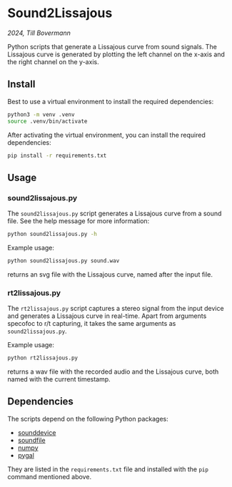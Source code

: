 # Sound2Lissajous
*2024, Till Bovermann*

Python scripts that generate a Lissajous curve from sound signals. 
The Lissajous curve is generated by plotting the left channel on the x-axis and the right channel on the y-axis.

## Install

Best to use a virtual environment to install the required dependencies:

```bash
python3 -m venv .venv
source .venv/bin/activate
```

After activating the virtual environment, you can install the required dependencies:

```bash
pip install -r requirements.txt
```

## Usage

### sound2lissajous.py

The `sound2lissajous.py` script generates a Lissajous curve from a sound file.
See the help message for more information:

```bash
python sound2lissajous.py -h
```

Example usage:

```bash
python sound2lissajous.py sound.wav
```

returns an svg file with the Lissajous curve, named after the input file.

### rt2lissajous.py

The `rt2lissajous.py` script captures a stereo signal from the input device and generates a Lissajous curve in real-time.
Apart from arguments specofoc to r/t capturing, it takes the same arguments as `sound2lissajous.py`.

Example usage:

```bash
python rt2lissajous.py
```

returns a wav file with the recorded audio and the Lissajous curve, both named with the current timestamp.

## Dependencies

The scripts depend on the following Python packages:

+ [sounddevice](https://pypi.org/project/sounddevice/)
+ [soundfile](https://pypi.org/project/soundfile/)
+ [numpy](https://numpy.org/)
+ [pygal](https://www.pygal.org/)


They are listed in the `requirements.txt` file and installed with the `pip` command mentioned above.